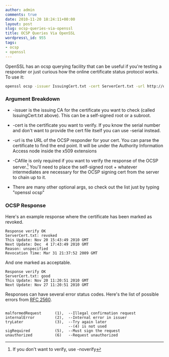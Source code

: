 ```yaml
---
author: admin
comments: true
date: 2010-11-20 18:24:11+00:00
layout: post
slug: ocsp-queries-via-openssl
title: OCSP Queries Via OpenSSL
wordpress\_id: 955
tags:
- ocsp
- openssl
---
```


OpenSSL has an ocsp querying facility that can be useful if you're testing a responder or just curious how the online certificate status protocol works.  To use it:


```bash
openssl ocsp -issuer IssuingCert.txt -cert ServerCert.txt -url http://ocsp.wherever.com -CAfile CAchain.txt
```




### Argument Breakdown






  * -issuer is the issuing CA for the certificate you want to check (called IssuingCert.txt above).  This can be a self-signed root or a subroot. 


  * -cert is the certificate you want to verify.  If you know the serial number and don't want to provide the cert file itself you can use -serial instead.


  * -url is the URL of the OCSP responder for your cert.  You can parse the certificate to find the end point.  It will be under the Authority Information Access node inside the x509 extensions


  * -CAfile is only required if you want to verify the response of the OCSP server.[^1] You'll need to place the self-signed root + whatever intermediates are necessary for the OCSP signing cert from the server to chain up to it.


  * There are many other optional args, so check out the list just by typing "openssl ocsp"





### OCSP Response


Here's an example response where the certificate has been marked as revoked.

```
Response verify OK
ServerCert.txt: revoked
This Update: Nov 20 15:43:49 2010 GMT
Next Update: Dec  4 17:43:49 2010 GMT
Reason: unspecified
Revocation Time: Mar 31 21:37:52 2009 GMT
```

And one marked as acceptable.

```
Response verify OK
ServerCert.txt: good
This Update: Nov 20 11:20:51 2010 GMT
Next Update: Nov 27 11:20:51 2010 GMT
```


Responses can have several error status codes.  Here's the list of possible errors from [RFC 2560](http://www.ietf.org/rfc/rfc2560.txt).

```

malformedRequest      (1),  --Illegal confirmation request
internalError         (2),  --Internal error in issuer
tryLater              (3),  --Try again later
                            --(4) is not used
sigRequired           (5),  --Must sign the request
unauthorized          (6)   --Request unauthorized

```



[^1]: If you don't want to verify, use -noverify
